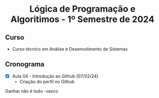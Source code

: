
  <h1 align="center">
  Lógica de Programação e Algoritimos - 1º Semestre de 2024
</h1>

## Curso
- Curso técnico em Análise e Desenvolimento de Sistemas

## Cronograma
- [x] Aula 04 - Introdução ao Github (07/02/24)
   - Criação do perfil no Github

Ganhar não é tudo -vasco
